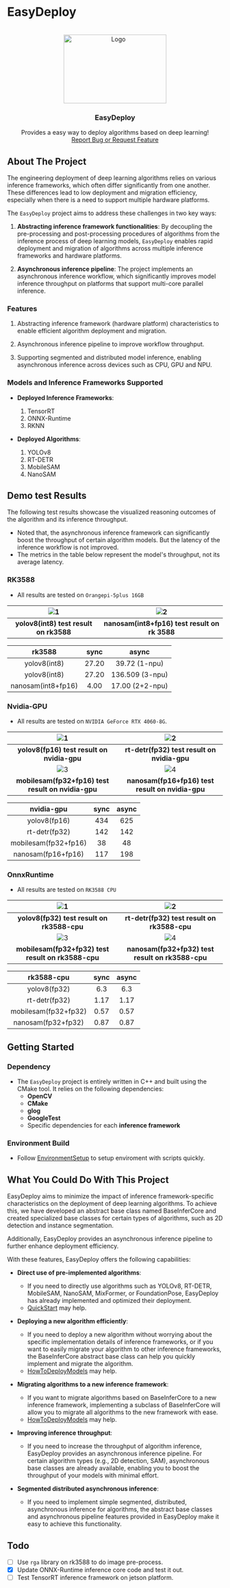 # EasyDeploy
<!-- PROJECT LOGO -->
<br />
<div align="center">
  <a href="https://github.com/zz990099/EasyDeploy">
    <img src="assets/logo.gif" alt="Logo" width="240" height="160" style="animation: play 5s infinite;">
  </a>

  <h3 align="center">EasyDeploy</h3>

  <p align="center">
    Provides a easy way to deploy algorithms based on deep learning!
    <br />
    <a href="https://github.com/zz990099/EasyDeploy/issues/new">Report Bug or Request Feature</a>
  </p>
</div>

## About The Project

The engineering deployment of deep learning algorithms relies on various inference frameworks, which often differ significantly from one another. These differences lead to low deployment and migration efficiency, especially when there is a need to support multiple hardware platforms. 

The `EasyDeploy` project aims to address these challenges in two key ways:  

1. **Abstracting inference framework functionalities**: By decoupling the pre-processing and post-processing procedures of algorithms from the inference process of deep learning models, `EasyDeploy` enables rapid deployment and migration of algorithms across multiple inference frameworks and hardware platforms.  

2. **Asynchronous inference pipeline**: The project implements an asynchronous inference workflow, which significantly improves model inference throughput on platforms that support multi-core parallel inference.

### Features

1. Abstracting inference framework (hardware platform) characteristics to enable efficient algorithm deployment and migration.  

2. Asynchronous inference pipeline to improve workflow throughput.  

3. Supporting segmented and distributed model inference, enabling asynchronous inference across devices such as CPU, GPU and NPU.

### Models and Inference Frameworks Supported 

- **Deployed Inference Frameworks**:  
  1. TensorRT  
  2. ONNX-Runtime  
  3. RKNN

- **Deployed Algorithms**:  
  1. YOLOv8  
  2. RT-DETR  
  3. MobileSAM  
  4. NanoSAM

## Demo test Results

The following test results showcase the visualized reasoning outcomes of the algorithm and its inference throughput.

- Noted that, the asynchronous inference framework can significantly boost the throughput of certain algorithm models. But the latency of the inference workflow is not improved.
- The metrics in the table below represent the model's throughput, not its average latency.

### RK3588

- All results are tested on `Orangepi-5plus 16GB`

| ![1](./assets/rk3588_yolov8_result.jpg) | ![2](./assets/rk3588_nanosam_result.png) |
|:----------------------------------------:|:----------------------------------------:|
| **yolov8(int8) test result on rk3588**  | **nanosam(int8+fp16) test result on rk 3588** |

|  rk3588   |   sync   |  async   |
|:---------:|:---------:|:----------------:|
|  yolov8(int8)   |   27.20   |  39.72 (1-npu)   |
|  yolov8(int8)   |   27.20   |  136.509 (3-npu) |
|  nanosam(int8+fp16)  |   4.00    |  17.00 (2+2-npu) |

### Nvidia-GPU

- All results are tested on `NVIDIA GeForce RTX 4060-8G`.

| ![1](./assets/nvidia_gpu_yolov8_result.jpg) | ![2](./assets/nvidia_gpu_rt_detr_result.jpg) |
|:----------------------------------------:|:----------------------------------------:|
| **yolov8(fp16) test result on nvidia-gpu**  | **rt-detr(fp32) test result on nvidia-gpu** |
| ![3](./assets/nvidia_gpu_mobilesam_result.png) | ![4](./assets/nvidia_gpu_nanosam_result.png) |
| **mobilesam(fp32+fp16) test result on nvidia-gpu**  | **nanosam(fp16+fp16) test result on nvidia-gpu** |


|  nvidia-gpu   |   sync   |  async   |
|:---------:|:---------:|:----------------:|
|  yolov8(fp16)   |   434   |  625   |
|  rt-detr(fp32)   |   142   |  142 |
|  mobilesam(fp32+fp16)  |   38    |  48 |
|  nanosam(fp16+fp16)  |   117    |  198 |


### OnnxRuntime

- All results are tested on `RK3588 CPU`

| ![1](./assets/onnxruntime_yolov8_result.jpg) | ![2](./assets/onnxruntime_rt_detr_result.jpg) |
|:----------------------------------------:|:----------------------------------------:|
| **yolov8(fp32) test result on rk3588-cpu**  | **rt-detr(fp32) test result on rk3588-cpu** |
| ![3](./assets/onnxruntime_mobilesam_result.png) | ![4](./assets/onnxruntime_nano_result.png) |
| **mobilesam(fp32+fp32) test result on rk3588-cpu**  | **nanosam(fp32+fp32) test result on rk3588-cpu** |

|  rk3588-cpu   |   sync   |  async   |
|:---------:|:---------:|:----------------:|
|  yolov8(fp32)   |   6.3   |  6.3   |
|  rt-detr(fp32)   |   1.17   |  1.17 |
|  mobilesam(fp32+fp32)  |   0.57    |  0.57 |
|  nanosam(fp32+fp32)  |   0.87    |  0.87 |

## Getting Started

### Dependency

- The `EasyDeploy` project is entirely written in C++ and built using the CMake tool. It relies on the following dependencies:  
    - **OpenCV**  
    - **CMake**  
    - **glog**  
    - **GoogleTest**  
    - Specific dependencies for each **inference framework**

### Environment Build
- Follow [EnvironmentSetup](doc/EnviromentSetup.md) to setup enviroment with scripts quickly. 

## What You Could Do With This Project

EasyDeploy aims to minimize the impact of inference framework-specific characteristics on the deployment of deep learning algorithms. To achieve this, we have developed an abstract base class named BaseInferCore and created specialized base classes for certain types of algorithms, such as 2D detection and instance segmentation.

Additionally, EasyDeploy provides an asynchronous inference pipeline to further enhance deployment efficiency. 

With these features, EasyDeploy offers the following capabilities:

- **Direct use of pre-implemented algorithms**:
    - If you need to directly use algorithms such as YOLOv8, RT-DETR, MobileSAM, NanoSAM, MixFormer, or FoundationPose, EasyDeploy has already implemented and optimized their deployment.
    - [QuickStart](doc/QuickStart.md) may help.

- **Deploying a new algorithm efficiently**:
    - If you need to deploy a new algorithm without worrying about the specific implementation details of inference frameworks, or if you want to easily migrate your algorithm to other inference frameworks, the BaseInferCore abstract base class can help you quickly implement and migrate the algorithm.
    - [HowToDeployModels](doc/HowToDeployModels.md) may help.

- **Migrating algorithms to a new inference framework**:
    - If you want to migrate algorithms based on BaseInferCore to a new inference framework, implementing a subclass of BaseInferCore will allow you to migrate all algorithms to the new framework with ease.
    - [HowToDeployModels](doc/HowToDeployModels.md) may help.

- **Improving inference throughput**:
    - If you need to increase the throughput of algorithm inference, EasyDeploy provides an asynchronous inference pipeline. For certain algorithm types (e.g., 2D detection, SAM), asynchronous base classes are already available, enabling you to boost the throughput of your models with minimal effort.

- **Segmented distributed asynchronous inference**:
    - If you need to implement simple segmented, distributed, asynchronous inference for algorithms, the abstract base classes and asynchronous pipeline features provided in EasyDeploy make it easy to achieve this functionality.

## Todo

- [ ] Use `rga` library on rk3588 to do image pre-process.
- [x] Update ONNX-Runtime inference core code and test it out.
- [ ] Test TensorRT inference framework on jetson platform.
